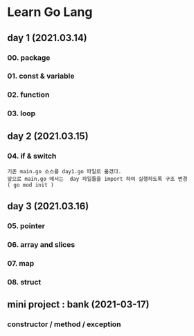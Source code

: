 # Learn Go Lang

## day 1 (2021.03.14)

### 00. package
### 01. const & variable
### 02. function
### 03. loop

## day 2 (2021.03.15)

### 04. if & switch

``` 
기존 main.go 소스를 day1.go 파일로 옮겼다.
앞으로 main.go 에서는  day 파일들을 import 하여 실행하도록 구조 변경
( go mod init )
```

## day 3 (2021.03.16)

### 05. pointer
### 06. array and slices
### 07. map
### 08. struct

## mini project : bank (2021-03-17)

### constructor / method / exception